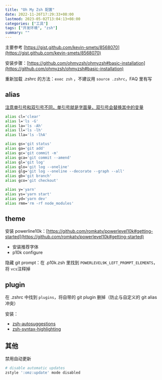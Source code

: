 ```yaml
---
title: "Oh My Zsh 配置"
date: 2022-11-26T17:29:33+08:00
lastmod: 2023-05-02T13:04:13+08:00
categories: ["工具"]
tags: ["开发环境", "zsh"]
summary: ""
---
```


主要参考 [https://gist.github.com/kevin-smets/8568070](https://gist.github.com/kevin-smets/8568070)

安装步骤：[https://github.com/ohmyzsh/ohmyzsh#basic-installation](https://github.com/ohmyzsh/ohmyzsh#basic-installation)

重新加载 .zshrc 的方法：`exec zsh`​​ ，不建议用 `source .zshrc`​​，FAQ 里有写

## alias

[注意单引号和双引号不同，单引号就是字面量，双引号会替换其中的变量](https://stackoverflow.com/questions/6697753/difference-between-single-and-double-quotes-in-bash)

```bash
alias cl='clear'
alias l='ls -G'
alias la='ls -Ah'
alias ll='ls -lh'
alias lla='ls -lhA'

alias gs='git status'
alias ga='git add'
alias gc='git commit -m'
alias gca='git commit --amend'
alias gl='git log'
alias glo='git log --oneline'
alias glg='git log --oneline --decorate --graph --all'
alias gb='git branch'
alias gco='git checkout'

alias y='yarn'
alias ys='yarn start'
alias yd='yarn dev'
alias rmm='rm -rf node_modules'
```

## theme

安装 powerline10k：[https://github.com/romkatv/powerlevel10k#getting-started](https://github.com/romkatv/powerlevel10k#getting-started)

* 安装推荐字体
* p10k configure

隐藏 git prompt：在 .p10k.zsh 里找到 `POWERLEVEL9K_LEFT_PROMPT_ELEMENTS`​，将 `vcs`​ 注释掉

## plugin

在 .zshrc 中找到 `plugins`，将自带的 git plugin 删掉（防止与自定义的 git alias 冲突）

安装：
- [zsh-autosuggestions](https://github.com/zsh-users/zsh-autosuggestions/blob/master/INSTALL.md#oh-my-zsh)
- [zsh-syntax-highlighting](https://github.com/zsh-users/zsh-syntax-highlighting/blob/master/INSTALL.md#oh-my-zsh)

## 其他

禁用自动更新

```bash
# disable automatic updates
zstyle ':omz:update' mode disabled
```
